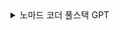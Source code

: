 <details markdown="1">
<summary>노마드 코더 풀스택 GPT</summary>

<a href="https://nomadcoders.co/fullstack-gpt?utm_medium=notification&utm_term=returning_students_231030&utm_content=regular_sales&utm_source=website&utm_campaign=paid_courses)https://nomadcoders.co/fullstack-gpt?utm_medium=notification&utm_term=returning_students_231030&utm_content=regular_sales&utm_source=website&utm_campaign=paid_courses">노마드 코더 풀스택 GPT</a>
</details>
